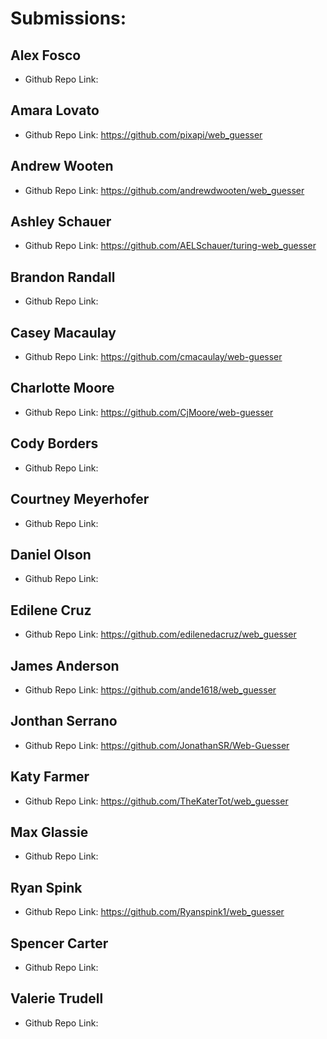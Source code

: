 # Submissions:

## Alex Fosco

* Github Repo Link:

## Amara Lovato

* Github Repo Link: https://github.com/pixapi/web_guesser

## Andrew Wooten

* Github Repo Link: https://github.com/andrewdwooten/web_guesser

## Ashley Schauer

* Github Repo Link: https://github.com/AELSchauer/turing-web_guesser

## Brandon Randall

* Github Repo Link:

## Casey Macaulay

* Github Repo Link: https://github.com/cmacaulay/web-guesser

## Charlotte Moore

* Github Repo Link: https://github.com/CjMoore/web-guesser

## Cody Borders

* Github Repo Link:

## Courtney Meyerhofer

* Github Repo Link:

## Daniel Olson

* Github Repo Link:

## Edilene Cruz

* Github Repo Link: https://github.com/edilenedacruz/web_guesser

## James Anderson

* Github Repo Link: https://github.com/ande1618/web_guesser

## Jonthan Serrano

* Github Repo Link: https://github.com/JonathanSR/Web-Guesser

## Katy Farmer

* Github Repo Link: https://github.com/TheKaterTot/web_guesser

## Max Glassie

* Github Repo Link:

## Ryan Spink

* Github Repo Link: https://github.com/Ryanspink1/web_guesser

## Spencer Carter

* Github Repo Link:

## Valerie Trudell

* Github Repo Link:
